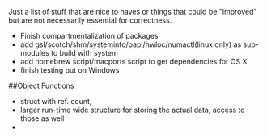 Just a list of stuff that are nice to haves
or things that could be "improved" but are
not necessarily essential for correctness.

* Finish compartmentalization of packages
* add gsl/scotch/shm/systeminfo/papi/hwloc/numactl(linux only)  as sub-modules to build with system
* add homebrew script/macports script to get dependencies for OS X
* finish testing out on Windows

##Object Functions

* struct with ref. count,
* larger run-time wide structure for storing the actual data, access to those as well
* 
